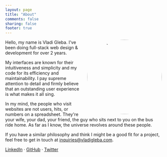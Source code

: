 ```yaml
---
layout: page
title: "About"
comments: false
sharing: false
footer: true
---
```


<img style="float: right; border-radius: 125px; margin-left: 20px; margin-left: 1rem; width: 240px;" src="https://pbs.twimg.com/profile_images/3097578390/9e92538281d9613d699f335b54968add.jpeg" alt="portrait" />

Hello, my name is Vladi Gleba. I've been doing full-stack web design & development for over 2 years.

My interfaces are known for their intuitiveness and simplicity and my code for its efficiency and maintainability. I pay supreme attention to detail and firmly believe that an outstanding user experience is what makes it all sing. 

In my mind, the people who visit websites are not users, hits, or numbers on a spreadsheet. They're your wife, your dad, your friend, the guy who sits next to you on the bus ride home. As far as I know, the universe revolves around these people.

If you have a similar philosophy and think I might be a good fit for a project, feel free to get in touch at <inquiries@vladigleba.com>.

[LinkedIn](http://www.linkedin.com/in/vladigleba) &middot; [GitHub](https://github.com/vladigleba) &middot; [Twitter](https://twitter.com/vladigleba)

